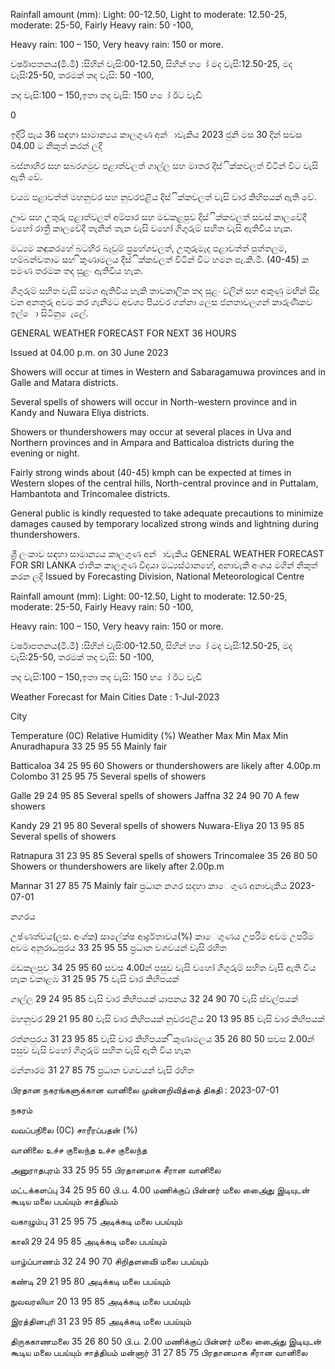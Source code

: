 Rainfall amount (mm): Light: 00-12.50, Light to moderate: 12.50-25, moderate: 25-50, Fairly Heavy rain: 50 -100,

Heavy rain: 100 – 150, Very heavy rain: 150 or more.

වර්ෂාපතනය(මි.මී) :සිහින් වැසි:00-12.50, සිහින් හ ෝ මද වැසි:12.50-25, මද වැසි:25-50, තරමක් තද වැසි: 50 -100,

තද වැසි:100 – 150,ඉතා තද වැසි: 150 හ ෝ ඊට වැඩි

0

ඉදිරි පැය 36 සඳහා සාමාන්‍යය කාලගුණ අන්‍ාවැකිය 2023 ජුනි මස 30 දින්‍ සවස 04.00 ට නිකුත් කරන්‍ ලදි

බස්නාහිර සහ සබරගමුව පළාත්වලත් ගාල්ල සහ මාතර දිස්ික්කවලත් විටින් විට වැසි ඇති වේ.

වයඹ පළාවත්ත් මහනුවර සහ නුවරඑළිය දිස්ික්කවලත් වැසි වාර කිහිපයක් ඇති වේ.

ඌව සහ උතුරු පළාත්වලත් අම්පාර සහ මඩකළපුව දිස්ික්කවලත් සවස් කාලවේදී වහෝ රාත්‍රී කාලවේදී තැනින් තැන වැසි වහෝ ගිගුරුම් සහිත වැසි ඇතිවිය හැක.

මධ්‍යම කඳුකරහේ බටහිර බෑවුම් ප්‍රහේශවලත්, උතුරුමැද පළාවත්ත් පුත්තලම, හම්බන්වතාට සහ ිකුණාමලය දිස්ික්කවලත් විටින් විට හමන පැ.කි.මී. (40-45) ක පමණ තරමක තද සුළං ඇතිවිය හැක.

ගිගුරුම් සහිත වැසි සමග ඇතිවිය හැකි තාවකාලික තද සුළං වලින් සහ අකුණු මඟින් සිදු වන අනතුරු අවම කර ගැනීමට අවශ්‍ය පියවර ගන්නා ලෙස ජනතාවලගන් කාරුණිකව ඉල්ො සිටිනු ෙැලේ.

GENERAL WEATHER FORECAST FOR NEXT 36 HOURS

Issued at 04.00 p.m. on 30 June 2023

Showers will occur at times in Western and Sabaragamuwa provinces and in Galle and Matara districts.

Several spells of showers will occur in North-western province and in Kandy and Nuwara Eliya districts.

Showers or thundershowers may occur at several places in Uva and Northern provinces and in Ampara and Batticaloa districts during the evening or night.

Fairly strong winds about (40-45) kmph can be expected at times in Western slopes of the central hills, North-central province and in Puttalam, Hambantota and Trincomalee districts.

General public is kindly requested to take adequate precautions to minimize damages caused by temporary localized strong winds and lightning during thundershowers.

ශ්‍රී ලංකාව සඳහා සාමාන්‍යය කාලගුණ අන්‍ාවැකිය GENERAL WEATHER FORECAST FOR SRI LANKA ජාතික කාලගුණ විදයා මධ්‍යස්ථානහේ, අනාවැකි අංශය මගින් නිකුත් කරන ලදි Issued by Forecasting Division, National Meteorological Centre

Rainfall amount (mm): Light: 00-12.50, Light to moderate: 12.50-25, moderate: 25-50, Fairly Heavy rain: 50 -100,

Heavy rain: 100 – 150, Very heavy rain: 150 or more.

වර්ෂාපතනය(මි.මී) :සිහින් වැසි:00-12.50, සිහින් හ ෝ මද වැසි:12.50-25, මද වැසි:25-50, තරමක් තද වැසි: 50 -100,

තද වැසි:100 – 150,ඉතා තද වැසි: 150 හ ෝ ඊට වැඩි

Weather Forecast for Main Cities Date : 1-Jul-2023

City

Temperature (0C) Relative Humidity (%) Weather Max Min Max Min Anuradhapura 33 25 95 55 Mainly fair

Batticaloa 34 25 95 60 Showers or thundershowers are likely after 4.00p.m Colombo 31 25 95 75 Several spells of showers

Galle 29 24 95 85 Several spells of showers Jaffna 32 24 90 70 A few showers

Kandy 29 21 95 80 Several spells of showers Nuwara-Eliya 20 13 95 85 Several spells of showers

Ratnapura 31 23 95 85 Several spells of showers Trincomalee 35 26 80 50 Showers or thundershowers are likely after 2.00p.m

Mannar 31 27 85 75 Mainly fair ප්‍රධාන නගර සදහා කාෙගුණ අනාවැකිය 2023-07-01

නගරය

උෂ්ණත්වය(ලස. අංශ්‍ක) සාලේක්ෂ ආර්ද්‍රතාවය(%) කාෙගුණය උපරිම අවම උපරිම අවම අනුරාධපුරය 33 25 95 55 ප්‍රධාන වශවයන් වැසි රහිත

මඩකලපුව 34 25 95 60 සවස 4.00න් පසුව වැසි වහෝ ගිගුරුම් සහිත වැසි ඇති විය හැක වකාළඹ 31 25 95 75 වැසි වාර කිහිපයක්

ගාල්ල 29 24 95 85 වැසි වාර කිහිපයක් යාපනය 32 24 90 70 වැසි ස්වල්පයක්

මහනුවර 29 21 95 80 වැසි වාර කිහිපයක් නුවරඑළිය 20 13 95 85 වැසි වාර කිහිපයක්

රත්නපුරය 31 23 95 85 වැසි වාර කිහිපයක් ිකුණාමලය 35 26 80 50 සවස 2.00න් පසුව වැසි වහෝ ගිගුරුම් සහිත වැසි ඇති විය හැක

මන්නාරම 31 27 85 75 ප්‍රධාන වශවයන් වැසි රහිත

பிரதான நகரங்களுக்கான வானிலை முன்னறிவித்தை் திகதி : 2023-07-01

நகரம்

வவப்பநிலை (0C) சாரீரப்பதன் (%)

வானிலை உச்ச குலைந்த உச்ச குலைந்த

அனுராதபுரம் 33 25 95 55 பிரதானமாக சீரான வானிலை

மட்டக்களப்பு 34 25 95 60 பி.ப. 4.00 மணிக்குப் பின்னர் மலை அை்ைது இடியுடன் கூடிய மலை பபய்யும் சாத்தியம்

வகாழும்பு 31 25 95 75 அடிக்கடி மலை பபய்யும்

காலி 29 24 95 85 அடிக்கடி மலை பபய்யும்

யாழ்ப்பாணம் 32 24 90 70 சிறிதளவிை் மலை பபய்யும்

கண்டி 29 21 95 80 அடிக்கடி மலை பபய்யும்

நுவவரலியா 20 13 95 85 அடிக்கடி மலை பபய்யும்

இரத்தினபுரி 31 23 95 85 அடிக்கடி மலை பபய்யும்

திருககாணமலை 35 26 80 50 பி.ப. 2.00 மணிக்குப் பின்னர் மலை அை்ைது இடியுடன் கூடிய மலை பபய்யும் சாத்தியம் மன்னார் 31 27 85 75 பிரதானமாக சீரான வானிலை